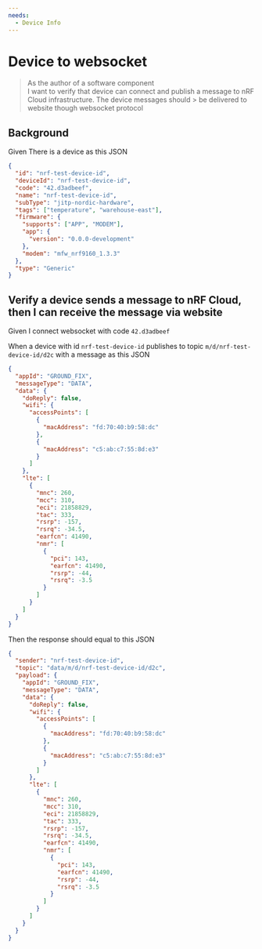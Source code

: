 ```yaml
---
needs:
  - Device Info
---
```


# Device to websocket

> As the author of a software component  
> I want to verify that device can connect and publish a message to nRF Cloud
> infrastructure. The device messages should > be delivered to website though
> websocket protocol

## Background

Given There is a device as this JSON

```json
{
  "id": "nrf-test-device-id",
  "deviceId": "nrf-test-device-id",
  "code": "42.d3adbeef",
  "name": "nrf-test-device-id",
  "subType": "jitp-nordic-hardware",
  "tags": ["temperature", "warehouse-east"],
  "firmware": {
    "supports": ["APP", "MODEM"],
    "app": {
      "version": "0.0.0-development"
    },
    "modem": "mfw_nrf9160_1.3.3"
  },
  "type": "Generic"
}
```

## Verify a device sends a message to nRF Cloud, then I can receive the message via website

Given I connect websocket with code `42.d3adbeef`

When a device with id `nrf-test-device-id` publishes to topic
`m/d/nrf-test-device-id/d2c` with a message as this JSON

```json
{
  "appId": "GROUND_FIX",
  "messageType": "DATA",
  "data": {
    "doReply": false,
    "wifi": {
      "accessPoints": [
        {
          "macAddress": "fd:70:40:b9:58:dc"
        },
        {
          "macAddress": "c5:ab:c7:55:8d:e3"
        }
      ]
    },
    "lte": [
      {
        "mnc": 260,
        "mcc": 310,
        "eci": 21858829,
        "tac": 333,
        "rsrp": -157,
        "rsrq": -34.5,
        "earfcn": 41490,
        "nmr": [
          {
            "pci": 143,
            "earfcn": 41490,
            "rsrp": -44,
            "rsrq": -3.5
          }
        ]
      }
    ]
  }
}
```

Then the response should equal to this JSON

```json
{
  "sender": "nrf-test-device-id",
  "topic": "data/m/d/nrf-test-device-id/d2c",
  "payload": {
    "appId": "GROUND_FIX",
    "messageType": "DATA",
    "data": {
      "doReply": false,
      "wifi": {
        "accessPoints": [
          {
            "macAddress": "fd:70:40:b9:58:dc"
          },
          {
            "macAddress": "c5:ab:c7:55:8d:e3"
          }
        ]
      },
      "lte": [
        {
          "mnc": 260,
          "mcc": 310,
          "eci": 21858829,
          "tac": 333,
          "rsrp": -157,
          "rsrq": -34.5,
          "earfcn": 41490,
          "nmr": [
            {
              "pci": 143,
              "earfcn": 41490,
              "rsrp": -44,
              "rsrq": -3.5
            }
          ]
        }
      ]
    }
  }
}
```
